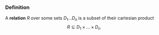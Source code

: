 ### Definition
A **relation** $R$ over some sets $D_1 \dots D_n$ is a subset of their cartesian product
$$R\subseteq D_1 \times \dots\times D_n $$
